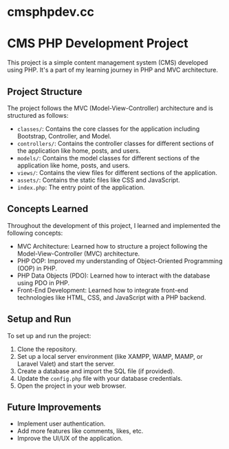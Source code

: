 # cmsphpdev.cc
# CMS PHP Development Project

This project is a simple content management system (CMS) developed using PHP. It's a part of my learning journey in PHP and MVC architecture.

## Project Structure

The project follows the MVC (Model-View-Controller) architecture and is structured as follows:

- `classes/`: Contains the core classes for the application including Bootstrap, Controller, and Model.
- `controllers/`: Contains the controller classes for different sections of the application like home, posts, and users.
- `models/`: Contains the model classes for different sections of the application like home, posts, and users.
- `views/`: Contains the view files for different sections of the application.
- `assets/`: Contains the static files like CSS and JavaScript.
- `index.php`: The entry point of the application.

## Concepts Learned

Throughout the development of this project, I learned and implemented the following concepts:

- MVC Architecture: Learned how to structure a project following the Model-View-Controller (MVC) architecture.
- PHP OOP: Improved my understanding of Object-Oriented Programming (OOP) in PHP.
- PHP Data Objects (PDO): Learned how to interact with the database using PDO in PHP.
- Front-End Development: Learned how to integrate front-end technologies like HTML, CSS, and JavaScript with a PHP backend.

## Setup and Run

To set up and run the project:

1. Clone the repository.
2. Set up a local server environment (like XAMPP, WAMP, MAMP, or Laravel Valet) and start the server.
3. Create a database and import the SQL file (if provided).
4. Update the `config.php` file with your database credentials.
5. Open the project in your web browser.

## Future Improvements

- Implement user authentication.
- Add more features like comments, likes, etc.
- Improve the UI/UX of the application.

